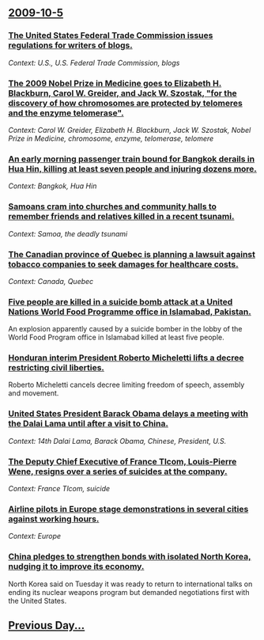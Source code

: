 ## [2009-10-5](/news/2009/10/5/index.md)

### [ The United States Federal Trade Commission issues regulations for writers of blogs. ](/news/2009/10/5/the-united-states-federal-trade-commission-issues-regulations-for-writers-of-blogs.md)
_Context: U.S., U.S. Federal Trade Commission, blogs_

### [ The 2009 Nobel Prize in Medicine goes to Elizabeth H. Blackburn, Carol W. Greider, and Jack W. Szostak, "for the discovery of how chromosomes are protected by telomeres and the enzyme telomerase". ](/news/2009/10/5/the-2009-nobel-prize-in-medicine-goes-to-elizabeth-h-blackburn-carol-w-greider-and-jack-w-szostak-for-the-discovery-of-how-chromosom.md)
_Context: Carol W. Greider, Elizabeth H. Blackburn, Jack W. Szostak, Nobel Prize in Medicine, chromosome, enzyme, telomerase, telomere_

### [ An early morning passenger train bound for Bangkok derails in Hua Hin, killing at least seven people and injuring dozens more. ](/news/2009/10/5/an-early-morning-passenger-train-bound-for-bangkok-derails-in-hua-hin-killing-at-least-seven-people-and-injuring-dozens-more.md)
_Context: Bangkok, Hua Hin_

### [ Samoans cram into churches and community halls to remember friends and relatives killed in a recent tsunami. ](/news/2009/10/5/samoans-cram-into-churches-and-community-halls-to-remember-friends-and-relatives-killed-in-a-recent-tsunami.md)
_Context: Samoa, the deadly tsunami_

### [ The Canadian province of Quebec is planning a lawsuit against tobacco companies to seek damages for healthcare costs. ](/news/2009/10/5/the-canadian-province-of-quebec-is-planning-a-lawsuit-against-tobacco-companies-to-seek-damages-for-healthcare-costs.md)
_Context: Canada, Quebec_

### [ Five people are killed in a suicide bomb attack at a United Nations World Food Programme office in Islamabad, Pakistan. ](/news/2009/10/5/five-people-are-killed-in-a-suicide-bomb-attack-at-a-united-nations-world-food-programme-office-in-islamabad-pakistan.md)
An explosion apparently caused by a suicide bomber in the lobby of the World Food Program office in Islamabad killed at least five people.

### [ Honduran interim President Roberto Micheletti lifts a decree restricting civil liberties. ](/news/2009/10/5/honduran-interim-president-roberto-micheletti-lifts-a-decree-restricting-civil-liberties.md)
Roberto Micheletti cancels decree limiting freedom of speech, assembly and movement.

### [ United States President Barack Obama delays a meeting with the Dalai Lama until after a visit to China. ](/news/2009/10/5/united-states-president-barack-obama-delays-a-meeting-with-the-dalai-lama-until-after-a-visit-to-china.md)
_Context: 14th Dalai Lama, Barack Obama, Chinese, President, U.S._

### [ The Deputy Chief Executive of France Tlcom, Louis-Pierre Wene, resigns over a series of suicides at the company. ](/news/2009/10/5/the-deputy-chief-executive-of-france-telecom-louis-pierre-wene-resigns-over-a-series-of-suicides-at-the-company.md)
_Context: France Tlcom, suicide_

### [ Airline pilots in Europe stage demonstrations in several cities against working hours. ](/news/2009/10/5/airline-pilots-in-europe-stage-demonstrations-in-several-cities-against-working-hours.md)
_Context: Europe_

### [ China pledges to strengthen bonds with isolated North Korea, nudging it to improve its economy. ](/news/2009/10/5/china-pledges-to-strengthen-bonds-with-isolated-north-korea-nudging-it-to-improve-its-economy.md)
North Korea said on Tuesday it was ready to return to international talks on ending its nuclear weapons program but demanded negotiations first with the United States.

## [Previous Day...](/news/2009/10/4/index.md)

